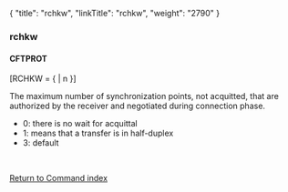 {
    "title": "rchkw",
    "linkTitle": "rchkw",
    "weight": "2790"
}<span id="rchkw"></span>

### rchkw

#### CFTPROT

\[RCHKW = {
| n }\]

The maximum number of synchronization points, not acquitted, that are
authorized by the receiver and negotiated during connection phase.

-   0: there is no wait for acquittal
-   1: means that a transfer is in half-duplex
-   3: default

 

[Return to Command index](../../)
